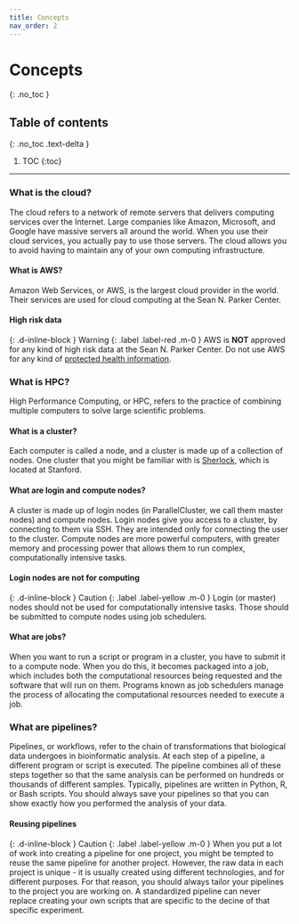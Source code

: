 ```yaml
---
title: Concepts
nav_order: 2
---
```


# Concepts
{: .no_toc }

## Table of contents
{: .no_toc .text-delta }

1. TOC
{:toc}

---

### What is the cloud?
The cloud refers to a network of remote servers that delivers computing services over the Internet.
Large companies like Amazon, Microsoft, and Google have massive servers all around the world.
When you use their cloud services, you actually pay to use those servers.
The cloud allows you to avoid having to maintain any of your own computing infrastructure.

#### What is AWS?
Amazon Web Services, or AWS, is the largest cloud provider in the world.
Their services are used for cloud computing at the Sean N. Parker Center.

#### High risk data
{: .d-inline-block }
Warning
{: .label .label-red .m-0 }
AWS is **NOT** approved for any kind of high risk data at the Sean N. Parker Center.
Do not use AWS for any kind of
[protected health information](https://med.stanford.edu/irt/security/hipaa.html).

### What is HPC?
High Performance Computing, or HPC, refers to the practice of combining multiple computers to solve large scientific problems.

#### What is a cluster?
Each computer is called a node, and a cluster is made up of a collection of nodes.
One cluster that you might be familiar with is
[Sherlock](https://www.sherlock.stanford.edu/docs/overview/introduction/),
which is located at Stanford.

#### What are login and compute nodes?
A cluster is made up of login nodes (in ParallelCluster, we call them master nodes) and compute nodes.
Login nodes give you access to a cluster, by connecting to them via SSH.
They are intended only for connecting the user to the cluster.
Compute nodes are more powerful computers, with greater memory and processing power that allows them to run complex, computationally intensive tasks.

#### Login nodes are not for computing
{: .d-inline-block }
Caution
{: .label .label-yellow .m-0 }
Login (or master) nodes should not be used for computationally intensive tasks.
Those should be submitted to compute nodes using job schedulers.

#### What are jobs?
When you want to run a script or program in a cluster, you have to submit it to a compute node.
When you do this, it becomes packaged into a job, which includes both the computational resources being requested and the software that will run on them.
Programs known as job schedulers manage the process of allocating the computational resources needed to execute a job.

### What are pipelines?
Pipelines, or workflows, refer to the chain of transformations that biological data undergoes in bioinformatic analysis.
At each step of a pipeline, a different program or script is executed.
The pipeline combines all of these steps together so that the same analysis can be performed on hundreds or thousands of different samples.
Typically, pipelines are written in Python, R, or Bash scripts.
You should always save your pipelines so that you can show exactly how you performed the analysis of your data.

#### Reusing pipelines
{: .d-inline-block }
Caution
{: .label .label-yellow .m-0 }
When you put a lot of work into creating a pipeline for one project, you might be tempted to reuse the same pipeline for another project.
However, the raw data in each project is unique - it is usually created using different technologies, and for different purposes.
For that reason, you should always tailor your pipelines to the project you are working on.
A standardized pipeline can never replace creating your own scripts that are specific to the decine of that specific experiment.
